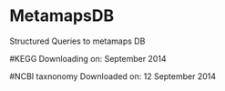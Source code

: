 MetamapsDB
========

Structured Queries to metamaps DB

#KEGG
Downloading on: September 2014

#NCBI taxnonomy
Downloaded on: 12 September 2014

